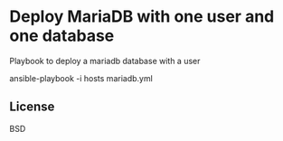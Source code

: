 Deploy MariaDB with one user and one database
=========

Playbook to deploy a mariadb database with a user 

ansible-playbook -i hosts mariadb.yml

License
-------

BSD
